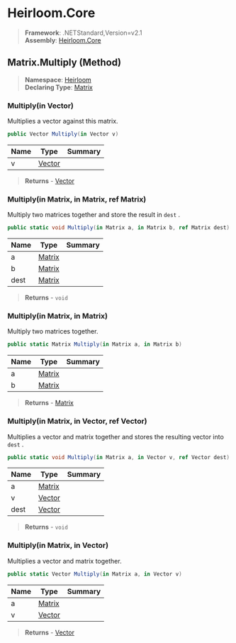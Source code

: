 # Heirloom.Core

> **Framework**: .NETStandard,Version=v2.1  
> **Assembly**: [Heirloom.Core][0]

## Matrix.Multiply (Method)

> **Namespace**: [Heirloom][0]  
> **Declaring Type**: [Matrix][1]

### Multiply(in Vector)

Multiplies a vector against this matrix.

```cs
public Vector Multiply(in Vector v)
```

| Name | Type        | Summary |
|------|-------------|---------|
| v    | [Vector][2] |         |

> **Returns** - [Vector][2]

### Multiply(in Matrix, in Matrix, ref Matrix)

Multiply two matrices together and store the result in `dest` .

```cs
public static void Multiply(in Matrix a, in Matrix b, ref Matrix dest)
```

| Name | Type        | Summary |
|------|-------------|---------|
| a    | [Matrix][1] |         |
| b    | [Matrix][1] |         |
| dest | [Matrix][1] |         |

> **Returns** - `void`

### Multiply(in Matrix, in Matrix)

Multiply two matrices together.

```cs
public static Matrix Multiply(in Matrix a, in Matrix b)
```

| Name | Type        | Summary |
|------|-------------|---------|
| a    | [Matrix][1] |         |
| b    | [Matrix][1] |         |

> **Returns** - [Matrix][1]

### Multiply(in Matrix, in Vector, ref Vector)

Multiplies a vector and matrix together and stores the resulting vector into `dest` .

```cs
public static void Multiply(in Matrix a, in Vector v, ref Vector dest)
```

| Name | Type        | Summary |
|------|-------------|---------|
| a    | [Matrix][1] |         |
| v    | [Vector][2] |         |
| dest | [Vector][2] |         |

> **Returns** - `void`

### Multiply(in Matrix, in Vector)

Multiplies a vector and matrix together.

```cs
public static Vector Multiply(in Matrix a, in Vector v)
```

| Name | Type        | Summary |
|------|-------------|---------|
| a    | [Matrix][1] |         |
| v    | [Vector][2] |         |

> **Returns** - [Vector][2]

[0]: ../../../Heirloom.Core.md
[1]: ../Matrix.md
[2]: ../Vector.md
